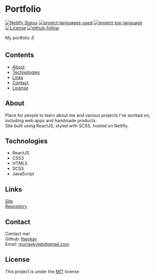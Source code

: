 # Portfolio

[![Netlify Status](https://api.netlify.com/api/v1/badges/dee17323-f4dd-4bd0-9a67-2825953d9073/deploy-status)](https://app.netlify.com/sites/unruffled-bell-63f6a2/deploys)
[![project-languages-used](https://img.shields.io/github/languages/count/theykay/bubblegum?color=important)](https://github.com/theykay/bubblegum)
[![project-top-language](https://img.shields.io/github/languages/top/theykay/bubblegum?color=blueviolet)](https://github.com/theykay/bubblegum)
[![License](https://img.shields.io/github/license/theykay/bubblegum)](https://github.com/theykay/bubblegum/blob/main/LICENSE)
[![github-follow](https://img.shields.io/github/followers/theykay?label=Follow&logoColor=purple&style=social)](https://github.com/theykay)

My portfolio ✌

## Contents
* [About](#about)
* [Technologies](#technologies)
* [Links](#links)
* [Contact](#contact)
* [License](#license)

## About
Place for people to learn about me and various projects I've worked on, including web apps and handmade products.\
Site built using ReactJS, styled with SCSS, hosted on Netlify.

## Technologies
* ReactJS
* CSS3
* HTML5
* SCSS
* JavaScript

## Links
[Site](https://www.theykay.dev)\
[Repository](https://github.com/theykay/bubblegum)

## Contact
Contact me!\
Github: [theykay](https://github.com/theykay)\
Email: [murraykyleb@gmail.com](mailto:murraykyleb@gmail.com)

## License
This project is under the [MIT](https://choosealicense.com/licenses/mit/) license